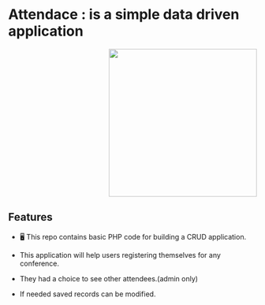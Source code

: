 # Attendace : is a simple data driven application
<div align="right">
<img src="https://github.com/butterflysly53/Attendance/blob/main/uploads/Get%20in%20touch-pana.png" width="300" height="300">
</div>

## Features

- 🖥️ This repo contains basic PHP code for building a CRUD application.
 
- This application will help users registering themselves for any conference.

- They had a choice to see other attendees.(admin only)

-  If needed saved records can be modified.
